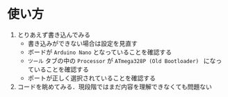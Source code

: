 # 使い方

1. とりあえず書き込んでみる
   - 書き込みができない場合は設定を見直す
   - ボードが `Arduino Nano` となっていることを確認する
   - `ツール` タブの中の `Processor` が `ATmega328P (Old Bootloader) ` になっていることを確認する
   - ポートが正しく選択されていることを確認する
2. コードを眺めてみる．現段階ではまだ内容を理解できなくても問題ない
